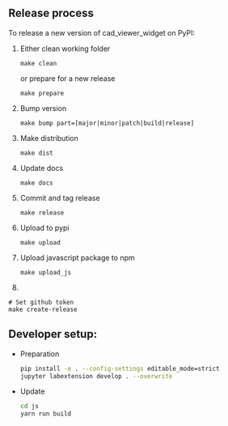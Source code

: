 ## Release process

To release a new version of cad_viewer_widget on PyPI:

1. Either clean working folder

   ```shell
   make clean
   ```

   or prepare for a new release

   ```shell
   make prepare
   ```

2. Bump version

   ```shell
   make bump part=[major|minor|patch|build|release]
   ```

3. Make distribution

   ```shell
   make dist
   ```

4. Update docs

   ```shell
   make docs
   ```

5. Commit and tag release

   ```shell
   make release
   ```

6. Upload to pypi

   ```shell
   make upload
   ```

7. Upload javascript package to npm

   ```shell
   make upload_js
   ```

8.

   ```shell
   # Set github token
   make create-release   
   ```

## Developer setup:

- Preparation

   ```bash
   pip install -e . --config-settings editable_mode=strict
   jupyter labextension develop . --overwrite
   ```

- Update

   ```bash
   cd js
   yarn run build
   ```